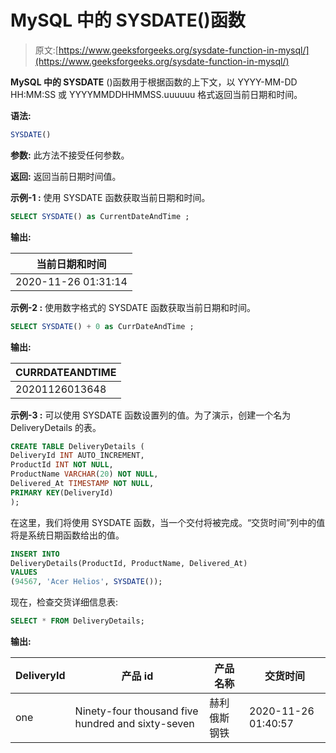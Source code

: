 # MySQL 中的 SYSDATE()函数

> 原文:[https://www.geeksforgeeks.org/sysdate-function-in-mysql/](https://www.geeksforgeeks.org/sysdate-function-in-mysql/)

**MySQL 中的 SYSDATE** ()函数用于根据函数的上下文，以 YYYY-MM-DD HH:MM:SS 或 YYYYMMDDHHMMSS.uuuuuu 格式返回当前日期和时间。

**语法:**

```sql
SYSDATE()

```

**参数:**
此方法不接受任何参数。

**返回:**
返回当前日期时间值。

**示例-1 :**
使用 SYSDATE 函数获取当前日期和时间。

```sql
SELECT SYSDATE() as CurrentDateAndTime ;

```

**输出:**

| 当前日期和时间 |
| --- |
| 2020-11-26 01:31:14 |

**示例-2 :**
使用数字格式的 SYSDATE 函数获取当前日期和时间。

```sql
SELECT SYSDATE() + 0 as CurrDateAndTime ;

```

**输出:**

| CURRDATEANDTIME |
| --- |
| 20201126013648 |

**示例-3 :**
可以使用 SYSDATE 函数设置列的值。为了演示，创建一个名为 DeliveryDetails 的表。

```sql
CREATE TABLE DeliveryDetails (
DeliveryId INT AUTO_INCREMENT,
ProductId INT NOT NULL,
ProductName VARCHAR(20) NOT NULL,
Delivered_At TIMESTAMP NOT NULL,
PRIMARY KEY(DeliveryId)
);

```

在这里，我们将使用 SYSDATE 函数，当一个交付将被完成。“交货时间”列中的值将是系统日期函数给出的值。

```sql
INSERT INTO  
DeliveryDetails(ProductId, ProductName, Delivered_At)
VALUES
(94567, 'Acer Helios', SYSDATE());
```

现在，检查交货详细信息表:

```sql
SELECT * FROM DeliveryDetails;

```

**输出:**

| DeliveryId | 产品 id | 产品名称 | 交货时间 |
| --- | --- | --- | --- |
| one | Ninety-four thousand five hundred and sixty-seven | 赫利俄斯钢铁 | 2020-11-26 01:40:57 |